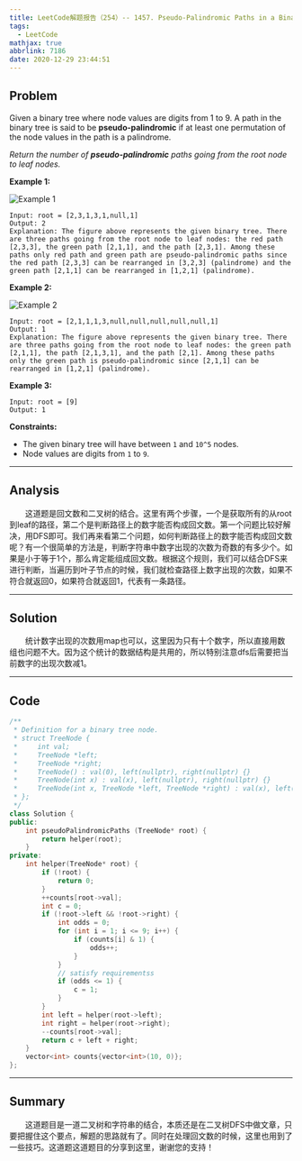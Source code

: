 ```yaml
---
title: LeetCode解题报告（254）-- 1457. Pseudo-Palindromic Paths in a Binary Tree
tags:
  - LeetCode
mathjax: true
abbrlink: 7186
date: 2020-12-29 23:44:51
---
```


## Problem

Given a binary tree where node values are digits from 1 to 9. A path in the binary tree is said to be **pseudo-palindromic** if at least one permutation of the node values in the path is a palindrome.

*Return the number of **pseudo-palindromic** paths going from the root node to leaf nodes.*

<!-- more -->

**Example 1:**

![Example 1](https://assets.leetcode.com/uploads/2020/05/06/palindromic_paths_1.png)

```
Input: root = [2,3,1,3,1,null,1]
Output: 2 
Explanation: The figure above represents the given binary tree. There are three paths going from the root node to leaf nodes: the red path [2,3,3], the green path [2,1,1], and the path [2,3,1]. Among these paths only red path and green path are pseudo-palindromic paths since the red path [2,3,3] can be rearranged in [3,2,3] (palindrome) and the green path [2,1,1] can be rearranged in [1,2,1] (palindrome).
```

**Example 2:**

![Example 2](https://assets.leetcode.com/uploads/2020/05/07/palindromic_paths_2.png)

```
Input: root = [2,1,1,1,3,null,null,null,null,null,1]
Output: 1 
Explanation: The figure above represents the given binary tree. There are three paths going from the root node to leaf nodes: the green path [2,1,1], the path [2,1,3,1], and the path [2,1]. Among these paths only the green path is pseudo-palindromic since [2,1,1] can be rearranged in [1,2,1] (palindrome).
```

**Example 3:**

```
Input: root = [9]
Output: 1
```

**Constraints:**

- The given binary tree will have between `1` and `10^5` nodes.
- Node values are digits from `1` to `9`.

------

## Analysis

&emsp;&emsp;这道题是回文数和二叉树的结合。这里有两个步骤，一个是获取所有的从root到leaf的路径，第二个是判断路径上的数字能否构成回文数。第一个问题比较好解决，用DFS即可。我们再来看第二个问题，如何判断路径上的数字能否构成回文数呢？有一个很简单的方法是，判断字符串中数字出现的次数为奇数的有多少个。如果是小于等于1个，那么肯定能组成回文数。根据这个规则，我们可以结合DFS来进行判断，当遍历到叶子节点的时候，我们就检查路径上数字出现的次数，如果不符合就返回0，如果符合就返回1，代表有一条路径。

------

## Solution

&emsp;&emsp;统计数字出现的次数用map也可以，这里因为只有十个数字，所以直接用数组也问题不大。因为这个统计的数据结构是共用的，所以特别注意dfs后需要把当前数字的出现次数减1。

------

## Code

```c++
/**
 * Definition for a binary tree node.
 * struct TreeNode {
 *     int val;
 *     TreeNode *left;
 *     TreeNode *right;
 *     TreeNode() : val(0), left(nullptr), right(nullptr) {}
 *     TreeNode(int x) : val(x), left(nullptr), right(nullptr) {}
 *     TreeNode(int x, TreeNode *left, TreeNode *right) : val(x), left(left), right(right) {}
 * };
 */
class Solution {
public:
    int pseudoPalindromicPaths (TreeNode* root) {
        return helper(root);
    }
private:
    int helper(TreeNode* root) {
        if (!root) {
            return 0;
        }
        ++counts[root->val];
        int c = 0;
        if (!root->left && !root->right) {
            int odds = 0;
            for (int i = 1; i <= 9; i++) {
                if (counts[i] & 1) {
                    odds++;
                }
            }
            // satisfy requirementss
            if (odds <= 1) {
                c = 1;
            }
        }
        int left = helper(root->left);
        int right = helper(root->right);
        --counts[root->val];
        return c + left + right;
    }
    vector<int> counts{vector<int>(10, 0)};
};
```

------

## Summary

&emsp;&emsp;这道题目是一道二叉树和字符串的结合，本质还是在二叉树DFS中做文章，只要把握住这个要点，解题的思路就有了。同时在处理回文数的时候，这里也用到了一些技巧。这道题这道题目的分享到这里，谢谢您的支持！
